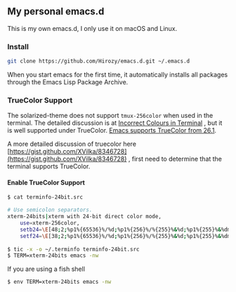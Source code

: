 ## My personal emacs.d

This is my own emacs.d, I only use it on macOS and Linux.

### Install

``` Bash
git clone https://github.com/Hirozy/emacs.d.git ~/.emacs.d
```

When you start emacs for the first time, it automatically installs all packages through the Emacs Lisp Package Archive.

### TrueColor Support

The solarized-theme does not support `tmux-256color` when used in the terminal. The detailed discussion is at [Incorrect Colours in Terminal](https://github.com/bbatsov/solarized-emacs/issues/18) , but it is well supported under TrueColor. [Emacs supports TrueColor from 26.1](https://lists.gnu.org/archive/html/emacs-devel/2018-05/msg00765.html).

A more detailed discussion of truecolor here [https://gist.github.com/XVilka/8346728](https://gist.github.com/XVilka/8346728) , first need to determine that the terminal supports TrueColor.

#### Enable TrueColor Support

``` Bash
$ cat terminfo-24bit.src

# Use semicolon separators.
xterm-24bits|xterm with 24-bit direct color mode,
    use=xterm-256color,
    setb24=\E[48;2;%p1%{65536}%/%d;%p1%{256}%/%{255}%&%d;%p1%{255}%&%dm,
    setf24=\E[38;2;%p1%{65536}%/%d;%p1%{256}%/%{255}%&%d;%p1%{255}%&%dm,
    
$ tic -x -o ~/.terminfo terminfo-24bit.src
$ TERM=xterm-24bits emacs -nw
```

If you are using a fish shell
``` Bash
$ env TERM=xterm-24bits emacs -nw
```

